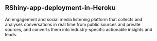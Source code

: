 ## RShiny-app-deployment-in-Heroku

An engagement and social media listening platform that collects and analyses conversations in real time from public sources and private sources, and converts them into industry-specific actionable insights and leads.
